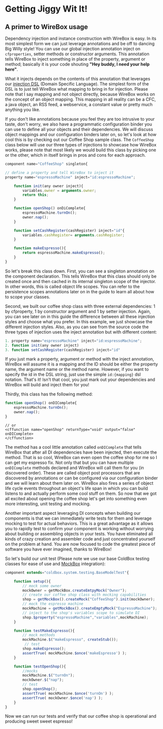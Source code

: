 # Getting Jiggy Wit It!

## A primer to WireBox usage

Dependency injection and instance construction with WireBox is easy. In its most simplest form we can just leverage annotations and be off to dancing Big Willy style! You can use our global injection annotation inject on `cfproperties`, setter methods or constructor arguments. This annotation tells WireBox to inject something in place of the property, argument or method; basically it is your code shouting **"Hey buddy, I need your help here"**.

What it injects depends on the contents of this annotation that leverages our [injection DSL](../injection-dsl/) \(Domain Specific Language\). The simplest form of the DSL is to just tell WireBox what mapping to bring in for injection. Please note that I say mapping and not object directly, because WireBox works on the concept of an object mapping. This mapping in all reality can be a CFC, a java object, an RSS feed, a webservice, a constant value or pretty much anything you like.

If you don't like annotations because you feel they are too intrusive to your taste, don't worry, we also have a programmatic configuration binder you can use to define all your objects and their dependencies. We will discuss object mappings and our configuration binders later on, so let's look at how cool this is by checking out our Coffee Shop sample class. The `CoffeeShop` class below will use our three types of injections to showcase how WireBox works, please note that most likely we would build this class by picking one or the other, which in itself brings in pros and cons for each approach.

```javascript
component name="CoffeeShop" singleton{

// define a property and tell WireBox to inject it
property name="espressoMachine" inject="id:espressoMachine";

    function init(any owner inject){
        variables.owner = arguments.owner;
        return this;
    }

    function openShop() onDiComplete{
        espressoMachine.turnOn();
        owner.nap();
    }

    function setCashRegister(cashRegister) inject="id"{
        variables.cashRegister= arguments.cashRegister;
    }

    function makeEspresso(){
        return espressoMachine.makeEspresso();
    }
}
```

So let's break this class down. First, you can see a singleton annotation on the component declaration. This tells WireBox that this class should only be created once and then cached in its internal singleton scope of the injector. In other words, this is called object life scopes. You can refer to the persistence scopes annotations later on in the guide to learn all about how to scope your classes.

Second, we built our coffee shop class with three external dependencies: 1 by cfproperty, 1 by constructor argument and 1 by setter injection. Again, you can see later on in this guide the difference between all these injection styles and choose what you prefer. In this example, we just showcase the different injection styles. Also, as you can see from the source code the three types of injection uses the inject annotation but with different content:

```javascript
1. property name="espressoMachine" inject="id:espressoMachine";
2. function init(any owner inject)
3. function setCashRegister(cashRegister) inject="id"
```

If you just mark a property, argument or method with the inject annotation, WireBox will assume it is a mapping and the ID should be either the property name, the argument name or the method name. However, if you want to specify the id in the DSL string, just use the simple `id:{mapping}` dsl notation. That's it! Isn't that cool, you just mark out your dependencies and WireBox will build and inject them for you!

Thirdly, this class has the following method:

```javascript
function openShop() onDIComplete{
    espressoMachine.turnOn();
    owner.nap();
}
```

```markup
// or
<cffunction name="openShop" returnType="void" output="false" onDIComplete>
</cffunction>
```

The method has a cool little annotation called `onDIComplete` that tells WireBox that after all DI dependencies have been injected, then execute the method. That is so cool, WireBox can even open the coffee shop for me so I can get my espresso fix. Not only that but you can have multiple `onDIComplete` methods declared and WireBox will call them for you \(in discovered order\). These are called object post processors that are discovered by annotations or can be configured via our configuration binder and we will learn about them later on. WireBox also fires a series of object life cycle events throughout an object's life span in which you can build listens to and actually perform some cool stuff on them. So now that we got all excited about opening the coffee shop let's get into something even more interesting, unit testing and mocking.

Another important aspect leveraging DI concepts when building our components is that we can immediately write tests for them and leverage mocking to test for actual behaviors. This is a great advantage as it allows you to rapidly test to confirm your component is working without worrying about building or assembling objects in your tests. You have eliminated all kinds of crazy creation and assembler code and just concentrated yourself on the problem at hand. You are now focused to code the greatest piece of software you have ever imagined, thanks to WireBox!

So let's build our unit test \(Please note we use our base ColdBox testing classes for ease of use and [MockBox](http://wiki.coldbox.org/wiki/MockBox.cfm) integration\):

```javascript
component extends="coldbox.system.testing.BaseModelTest"{

    function setup(){
        // mock some owner
        mockOwner = getMockBox.createEmtpyMock("Owner");
        // create our coffee shop class with mocking capabilities
        shop = getMockBox().createMock("CoffeeShop").init(mockOwner);
        // mock the espresso machine
        mockMachine = getMockBox().createEmptyMock("EspressoMachine");
        // inject to the shop's variables scope to simulate DI
        shop.$property("espressoMachine","variables",mockMachine);
    }

    function testMakeEspresso(){
        // mock methods
        mockMachine.$("makeEspresso", createStub());
         // test
        shop.makeEspresso();
        assertTrue( mockMachine.$once('makeEspresso') );
    }

    function testOpenShop(){
        //mocks
        mockMachine.$("turnOn");
        mockOwner.$("nap");
        // test
        shop.openShop();
        assertTrue( mockMachine.$once('turnOn') );
        assertTrue( mockOwner.$once('nap') );
    }
}
```

Now we can run our tests and verify that our coffee shop is operational and producing sweet sweet espresso!

